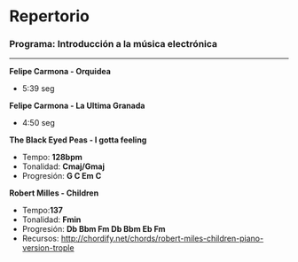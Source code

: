 # Repertorio
### Programa: Introducción a la música electrónica
------

**Felipe Carmona - Orquidea**
* 5:39 seg

**Felipe Carmona - La Ultima Granada**
* 4:50 seg
 

**The Black Eyed Peas - I gotta feeling**

* Tempo: **128bpm**
* Tonalidad: **Cmaj/Gmaj**
* Progresión: **G C Em C**

**Robert Milles - Children**
* Tempo:**137**
* Tonalidad: **Fmin**
* Progresión: **Db  Bbm Fm Db Bbm Eb Fm**
* Recursos: http://chordify.net/chords/robert-miles-children-piano-version-trople
